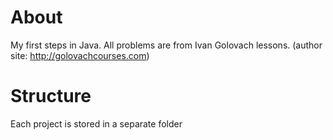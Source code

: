 # About
My first steps in Java. All problems are from Ivan Golovach lessons. (author site: http://golovachcourses.com)
# Structure
Each project is stored in a separate folder
